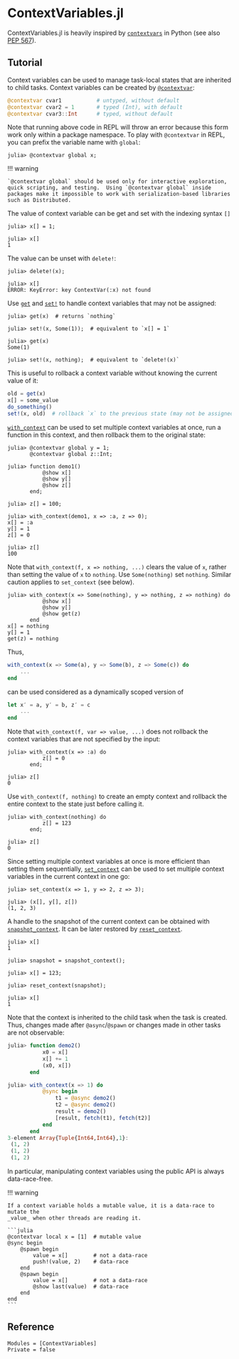 # ContextVariables.jl

ContextVariables.jl is heavily inspired by
[`contextvars`](https://docs.python.org/3/library/contextvars.html) in
Python (see also
[PEP 567](https://www.python.org/dev/peps/pep-0567/)).

## Tutorial

Context variables can be used to manage task-local states that are
inherited to child tasks.  Context variables can be created by
[`@contextvar`](@ref):

```julia
@contextvar cvar1           # untyped, without default
@contextvar cvar2 = 1       # typed (Int), with default
@contextvar cvar3::Int      # typed, without default
```

Note that running above code in REPL will throw an error because this
form work only within a package namespace.  To play with `@contextvar`
in REPL, you can prefix the variable name with `global`:

```jldoctest tutorial; setup = :(using ContextVariables)
julia> @contextvar global x;
```

!!! warning

    `@contextvar global` should be used only for interactive exploration,
    quick scripting, and testing.  Using `@contextvar global` inside
    packages make it impossible to work with serialization-based libraries
    such as Distributed.

The value of context variable can be get and set with the indexing syntax `[]`

```jldoctest tutorial
julia> x[] = 1;

julia> x[]
1
```

The value can be unset with `delete!`:

```jldoctest tutorial
julia> delete!(x);

julia> x[]
ERROR: KeyError: key ContextVar(:x) not found
```

Use [`get`](@ref) and [`set!`](@ref) to handle context variables that may not be
assigned:

```jldoctest tutorial
julia> get(x)  # returns `nothing`

julia> set!(x, Some(1));  # equivalent to `x[] = 1`

julia> get(x)
Some(1)

julia> set!(x, nothing);  # equivalent to `delete!(x)`
```

This is useful to rollback a context variable without knowing the current value
of it:

```julia
old = get(x)
x[] = some_value
do_something()
set!(x, old)  # rollback `x` to the previous state (may not be assigned)
```

[`with_context`](@ref) can be used to set multiple context variables at once,
run a function in this context, and then rollback them to the original state:

```jldoctest tutorial
julia> @contextvar global y = 1;
       @contextvar global z::Int;

julia> function demo1()
           @show x[]
           @show y[]
           @show z[]
       end;

julia> z[] = 100;

julia> with_context(demo1, x => :a, z => 0);
x[] = :a
y[] = 1
z[] = 0

julia> z[]
100
```

Note that `with_context(f, x => nothing, ...)` clears the value of
`x`, rather than setting the value of `x` to `nothing`.  Use
`Some(nothing)` set `nothing`.  Similar caution applies to
`set_context` (see below).

```jldoctest tutorial
julia> with_context(x => Some(nothing), y => nothing, z => nothing) do
           @show x[]
           @show y[]
           @show get(z)
       end
x[] = nothing
y[] = 1
get(z) = nothing
```

Thus,

```julia
with_context(x => Some(a), y => Some(b), z => Some(c)) do
    ...
end
```

can be used considered as a dynamically scoped version of

```julia
let x′ = a, y′ = b, z′ = c
    ...
end
```

Note that `with_context(f, var => value, ...)` does not rollback the context
variables that are not specified by the input:

```jldoctest tutorial
julia> with_context(x => :a) do
           z[] = 0
       end;

julia> z[]
0
```

Use `with_context(f, nothing)` to create an empty context and rollback the entire
context to the state just before calling it.

```jldoctest tutorial
julia> with_context(nothing) do
           z[] = 123
       end;

julia> z[]
0
```

Since setting multiple context variables at once is more efficient than setting
them sequentially, [`set_context`](@ref) can be used to set multiple context
variables in the current context in one go:

```jldoctest tutorial
julia> set_context(x => 1, y => 2, z => 3);

julia> (x[], y[], z[])
(1, 2, 3)
```

A handle to the snapshot of the current context can be obtained with
[`snapshot_context`](@ref).  It can be later restored by [`reset_context`](@ref).

```jldoctest tutorial
julia> x[]
1

julia> snapshot = snapshot_context();

julia> x[] = 123;

julia> reset_context(snapshot);

julia> x[]
1
```

Note that the context is inherited to the child task when the task is created.
Thus, changes made after `@async`/`@spawn` or changes made in other tasks are
not observable:

```julia
julia> function demo2()
           x0 = x[]
           x[] += 1
           (x0, x[])
       end

julia> with_context(x => 1) do
           @sync begin
               t1 = @async demo2()
               t2 = @async demo2()
               result = demo2()
               [result, fetch(t1), fetch(t2)]
           end
       end
3-element Array{Tuple{Int64,Int64},1}:
 (1, 2)
 (1, 2)
 (1, 2)
```

In particular, manipulating context variables using the public API is always
data-race-free.

!!! warning

    If a context variable holds a mutable value, it is a data-race to mutate the
    _value_ when other threads are reading it.

    ```julia
    @contextvar local x = [1]  # mutable value
    @sync begin
        @spawn begin
            value = x[]        # not a data-race
            push!(value, 2)    # data-race
        end
        @spawn begin
            value = x[]        # not a data-race
            @show last(value)  # data-race
        end
    end
    ```

## Reference

```@autodocs
Modules = [ContextVariables]
Private = false
```
